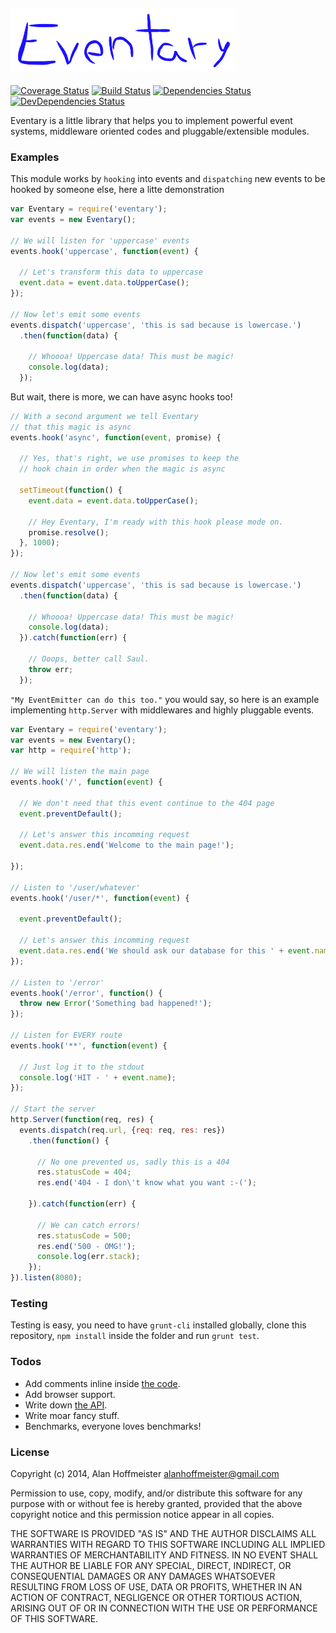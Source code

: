 [![Eventary](assets/eventary.png)](https://github.com/alanhoff/node-eventary)
----
[![Coverage Status](https://img.shields.io/coveralls/alanhoff/node-eventary.svg)](https://coveralls.io/r/alanhoff/node-eventary)
[![Build Status](https://secure.travis-ci.org/alanhoff/node-eventary.png)](https://travis-ci.org/alanhoff/node-eventary)
[![Dependencies Status](https://david-dm.org/alanhoff/node-eventary.png)](https://david-dm.org/alanhoff/node-eventary)
[![DevDependencies Status](https://david-dm.org/alanhoff/node-eventary/dev-status.png)](https://david-dm.org/alanhoff/node-eventary)


Eventary is a little library that helps you to implement powerful event
systems, middleware oriented codes and pluggable/extensible modules.

### Examples

This module works by `hooking` into events and `dispatching` new events to be
hooked by someone else, here a litte demonstration

```javascript
var Eventary = require('eventary');
var events = new Eventary();

// We will listen for 'uppercase' events
events.hook('uppercase', function(event) {

  // Let's transform this data to uppercase
  event.data = event.data.toUpperCase();
});

// Now let's emit some events
events.dispatch('uppercase', 'this is sad because is lowercase.')
  .then(function(data) {

    // Whoooa! Uppercase data! This must be magic!
    console.log(data);
  });
```

But wait, there is more, we can have async hooks too!

```javascript
// With a second argument we tell Eventary
// that this magic is async
events.hook('async', function(event, promise) {

  // Yes, that's right, we use promises to keep the
  // hook chain in order when the magic is async

  setTimeout(function() {
    event.data = event.data.toUpperCase();

    // Hey Eventary, I'm ready with this hook please mode on.
    promise.resolve();
  }, 1000);
});

// Now let's emit some events
events.dispatch('uppercase', 'this is sad because is lowercase.')
  .then(function(data) {

    // Whoooa! Uppercase data! This must be magic!
    console.log(data);
  }).catch(function(err) {

    // Ooops, better call Saul.
    throw err;
  });
```

`"My EventEmitter can do this too."` you would say, so here is an example
implementing `http.Server` with middlewares and highly pluggable events.

```javascript
var Eventary = require('eventary');
var events = new Eventary();
var http = require('http');

// We will listen the main page
events.hook('/', function(event) {

  // We don't need that this event continue to the 404 page
  event.preventDefault();

  // Let's answer this incomming request
  event.data.res.end('Welcome to the main page!');

});

// Listen to '/user/whatever'
events.hook('/user/*', function(event) {

  event.preventDefault();

  // Let's answer this incomming request
  event.data.res.end('We should ask our database for this ' + event.name);
});

// Listen to '/error'
events.hook('/error', function() {
  throw new Error('Something bad happened!');
});

// Listen for EVERY route
events.hook('**', function(event) {

  // Just log it to the stdout
  console.log('HIT - ' + event.name);
});

// Start the server
http.Server(function(req, res) {
  events.dispatch(req.url, {req: req, res: res})
    .then(function() {

      // No one prevented us, sadly this is a 404
      res.statusCode = 404;
      res.end('404 - I don\'t know what you want :-(');

    }).catch(function(err) {

      // We can catch errors!
      res.statusCode = 500;
      res.end('500 - OMG!');
      console.log(err.stack);
    });
}).listen(8080);
```

### Testing

Testing is easy, you need to have `grunt-cli` installed globally, clone this
repository, `npm install` inside the folder and run `grunt test`.

### Todos

* Add comments inline inside [the code](lib/eventary.js).
* Add browser support.
* Write down [the API](api.md).
* Write moar fancy stuff.
* Benchmarks, everyone loves benchmarks!

### License

Copyright (c) 2014, Alan Hoffmeister <alanhoffmeister@gmail.com>

Permission to use, copy, modify, and/or distribute this software for any purpose
with or without fee is hereby granted, provided that the above copyright notice
and this permission notice appear in all copies.

THE SOFTWARE IS PROVIDED "AS IS" AND THE AUTHOR DISCLAIMS ALL WARRANTIES WITH
REGARD TO THIS SOFTWARE INCLUDING ALL IMPLIED WARRANTIES OF MERCHANTABILITY AND
FITNESS. IN NO EVENT SHALL THE AUTHOR BE LIABLE FOR ANY SPECIAL, DIRECT,
INDIRECT, OR CONSEQUENTIAL DAMAGES OR ANY DAMAGES WHATSOEVER RESULTING FROM LOSS
OF USE, DATA OR PROFITS, WHETHER IN AN ACTION OF CONTRACT, NEGLIGENCE OR OTHER
TORTIOUS ACTION, ARISING OUT OF OR IN CONNECTION WITH THE USE OR PERFORMANCE OF
THIS SOFTWARE.



